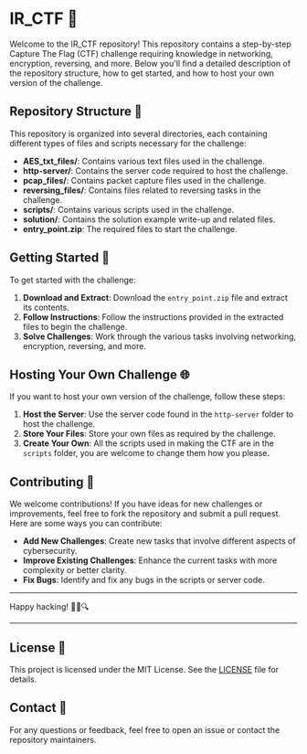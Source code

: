 # IR_CTF 🎯

Welcome to the IR_CTF repository! This repository contains a step-by-step Capture The Flag (CTF) challenge requiring knowledge in networking, encryption, reversing, and more. Below you'll find a detailed description of the repository structure, how to get started, and how to host your own version of the challenge.

## Repository Structure 📂

This repository is organized into several directories, each containing different types of files and scripts necessary for the challenge:

- **AES_txt_files/**: Contains various text files used in the challenge.
- **http-server/**: Contains the server code required to host the challenge.
- **pcap_files/**: Contains packet capture files used in the challenge.
- **reversing_files/**: Contains files related to reversing tasks in the challenge.
- **scripts/**: Contains various scripts used in the challenge.
- **solution/**: Contains the solution example write-up and related files.
- **entry_point.zip**: The required files to start the challenge.

## Getting Started 🚀

To get started with the challenge:

1. **Download and Extract**: Download the `entry_point.zip` file and extract its contents.
2. **Follow Instructions**: Follow the instructions provided in the extracted files to begin the challenge.
3. **Solve Challenges**: Work through the various tasks involving networking, encryption, reversing, and more.

## Hosting Your Own Challenge 🌐

If you want to host your own version of the challenge, follow these steps:

1. **Host the Server**: Use the server code found in the `http-server` folder to host the challenge.
2. **Store Your Files**: Store your own files as required by the challenge.
3. **Create Your Own**: All the scripts used in making the CTF are in the `scripts` folder, you are welcome to change them how you please.

## Contributing 🤝

We welcome contributions! If you have ideas for new challenges or improvements, feel free to fork the repository and submit a pull request. Here are some ways you can contribute:

- **Add New Challenges**: Create new tasks that involve different aspects of cybersecurity.
- **Improve Existing Challenges**: Enhance the current tasks with more complexity or better clarity.
- **Fix Bugs**: Identify and fix any bugs in the scripts or server code.

---

Happy hacking! 🕵️‍♂️🔍

---

## License 📜

This project is licensed under the MIT License. See the [LICENSE](LICENSE) file for details.

## Contact 📧

For any questions or feedback, feel free to open an issue or contact the repository maintainers.
